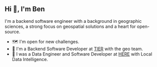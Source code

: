 ## Hi 👋, I'm Ben

I'm a backend software engineer with a background in geographic sciences, a strong focus on geospatial solutions and a heart for open-source.

- 🗺  I'm open for new challenges.
- 🛴  I'm a Backend Software Developer at [TIER](https://tier.app/) with the geo team.
- 🚙  I was a Data Engineer and Software Developer at [HERE](https://here.com) with Local Data Intelligence.
